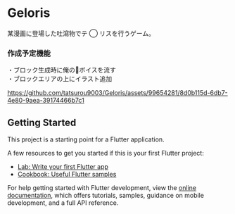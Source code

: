 # Geloris

某漫画に登場した吐瀉物でテ ◯ リスを行うゲーム。

### 作成予定機能
・ブロック生成時に俺の🤮ボイスを流す  
・ブロックエリアの上にイラスト追加

https://github.com/tatsurou9003/Geloris/assets/99654281/8d0b115d-6db7-4e80-9aea-39174466b7c1



## Getting Started

This project is a starting point for a Flutter application.

A few resources to get you started if this is your first Flutter project:

- [Lab: Write your first Flutter app](https://docs.flutter.dev/get-started/codelab)
- [Cookbook: Useful Flutter samples](https://docs.flutter.dev/cookbook)

For help getting started with Flutter development, view the
[online documentation](https://docs.flutter.dev/), which offers tutorials,
samples, guidance on mobile development, and a full API reference.
